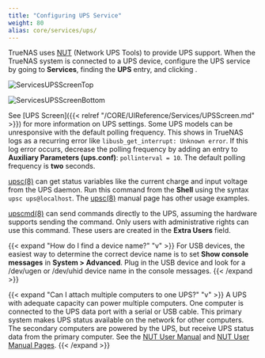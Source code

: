 ```yaml
---
title: "Configuring UPS Service"
weight: 80
alias: core/services/ups/
---
```


TrueNAS uses [NUT](https://networkupstools.org/) (Network UPS Tools) to provide UPS support.
When the TrueNAS system is connected to a UPS device, configure the UPS service by going to **Services**, finding the **UPS** entry, and clicking <i class="fa fa-pencil" aria-hidden="true" title="Configure"></i>.

![ServicesUPSScreenTop](/images/CORE/13.0/ServicesUPSScreenTop.png "UPS Options")

![ServicesUPSScreenBottom](/images/CORE/13.0/ServicesUPSScreenBottom.png "UPS Options")

See [UPS Screen]({{< relref "/CORE/UIReference/Services/UPSScreen.md" >}}) for more information on UPS settings.
Some UPS models can be unresponsive with the default polling frequency.
This shows in TrueNAS logs as a recurring error like `libusb_get_interrupt: Unknown error`.
If this log error occurs, decrease the polling frequency by adding an entry to **Auxiliary Parameters (ups.conf)**: `pollinterval = 10`.
The default polling frequency is **two** seconds.

[upsc(8)](https://www.freebsd.org/cgi/man.cgi?query=upsc) can get status variables like the current charge and input voltage from the UPS daemon.
Run this command from the **Shell** using the syntax `upsc ups@localhost`.
The [upsc(8)](https://www.freebsd.org/cgi/man.cgi?query=upsc) manual page has other usage examples.

[upscmd(8)](https://www.freebsd.org/cgi/man.cgi?query=upscmd) can send commands directly to the UPS, assuming the hardware supports sending the command.
Only users with administrative rights can use this command.
These users are created in the **Extra Users** field.

{{< expand "How do I find a device name?" "v" >}}
For USB devices, the easiest way to determine the correct device name is to set **Show console messages** in **System > Advanced**.
Plug in the USB device and look for a <file>/dev/ugen</file> or <file>/dev/uhid</file> device name in the console messages.
{{< /expand >}}

{{< expand "Can I attach multiple computers to one UPS?" "v" >}}
A UPS with adequate capacity can power multiple computers.
One computer is connected to the UPS data port with a serial or USB cable.
This primary system makes UPS status available on the network for other computers.
The secondary computers are powered by the UPS, but receive UPS status data from the primary computer.
See the [NUT User Manual](https://networkupstools.org/docs/user-manual.chunked/index.html) and [NUT User Manual Pages](https://networkupstools.org/docs/man/index.html#User_man).
{{< /expand >}}
